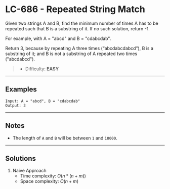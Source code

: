 # LC-686 - Repeated String Match

Given two strings A and B, find the minimum number of times A has to be repeated such that B is a substring of it. If no such solution, return -1.

For example, with A = "abcd" and B = "cdabcdab".

Return 3, because by repeating A three times (“abcdabcdabcd”), B is a substring of it; and B is not a substring of A repeated two times ("abcdabcd").

> * Difficulty: **EASY**

---
## Examples

```
Input: A = "abcd", B = "cdabcdab"
Output: 3
```

---
## Notes

* The length of `A` and `B` will be between `1` and `10000`.

---
## Solutions

1. Naive Approach
    * Time complexity: $O(n*(n + m))$
    * Space complexity: $O(n + m)$